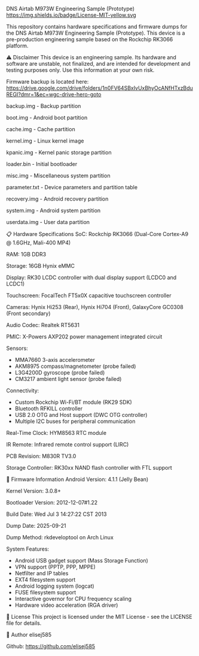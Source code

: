 DNS Airtab M973W Engineering Sample (Prototype)
https://img.shields.io/badge/License-MIT-yellow.svg

This repository contains hardware specifications and firmware dumps for the DNS Airtab M973W Engineering Sample (Prototype). This device is a pre-production engineering sample based on the Rockchip RK3066 platform.

⚠️ Disclaimer
This device is an engineering sample. Its hardware and software are unstable, not finalized, and are intended for development and testing purposes only. Use this information at your own risk.

Firmware backup is located here: https://drive.google.com/drive/folders/1n0FV64SBxIvUxBhyOcANfHTxzBduREGI?dmr=1&ec=wgc-drive-hero-goto

backup.img - Backup partition

boot.img - Android boot partition

cache.img - Cache partition

kernel.img - Linux kernel image

kpanic.img - Kernel panic storage partition

loader.bin - Initial bootloader

misc.img - Miscellaneous system partition

parameter.txt - Device parameters and partition table

recovery.img - Android recovery partition

system.img - Android system partition

userdata.img - User data partition

📋 Hardware Specifications
SoC: Rockchip RK3066 (Dual-Core Cortex-A9 @ 1.6GHz, Mali-400 MP4)

RAM: 1GB DDR3

Storage: 16GB Hynix eMMC

Display: RK30 LCDC controller with dual display support (LCDC0 and LCDC1)

Touchscreen: FocalTech FT5x0X capacitive touchscreen controller

Cameras: Hynix Hi253 (Rear), Hynix Hi704 (Front), GalaxyCore GC0308 (Front secondary)

Audio Codec: Realtek RT5631

PMIC: X-Powers AXP202 power management integrated circuit

Sensors: 
- MMA7660 3-axis accelerometer
- AKM8975 compass/magnetometer (probe failed)
- L3G4200D gyroscope (probe failed) 
- CM3217 ambient light sensor (probe failed)

Connectivity: 
- Custom Rockchip Wi-Fi/BT module (RK29 SDK)
- Bluetooth RFKILL controller
- USB 2.0 OTG and Host support (DWC OTG controller)
- Multiple I2C buses for peripheral communication

Real-Time Clock: HYM8563 RTC module

IR Remote: Infrared remote control support (LIRC)

PCB Revision: M830R TV3.0

Storage Controller: RK30xx NAND flash controller with FTL support

💾 Firmware Information
Android Version: 4.1.1 (Jelly Bean)

Kernel Version: 3.0.8+

Bootloader Version: 2012-12-07#1.22

Build Date: Wed Jul 3 14:27:22 CST 2013

Dump Date: 2025-09-21

Dump Method: rkdeveloptool on Arch Linux

System Features:
- Android USB gadget support (Mass Storage Function)
- VPN support (PPTP, PPP, MPPE)
- Netfilter and IP tables
- EXT4 filesystem support
- Android logging system (logcat)
- FUSE filesystem support
- Interactive governor for CPU frequency scaling
- Hardware video acceleration (RGA driver)

📜 License
This project is licensed under the MIT License - see the LICENSE file for details.

👤 Author
elisej585

Github: https://github.com/elisej585
